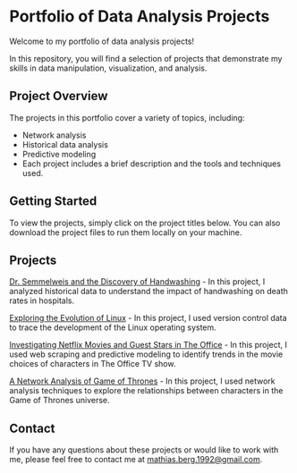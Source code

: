 # Portfolio of Data Analysis Projects
Welcome to my portfolio of data analysis projects!

In this repository, you will find a selection of projects that demonstrate my skills in data manipulation, visualization, and analysis.

## Project Overview
The projects in this portfolio cover a variety of topics, including:

* Network analysis
* Historical data analysis
* Predictive modeling
* Each project includes a brief description and the tools and techniques used.

## Getting Started
To view the projects, simply click on the project titles below. You can also download the project files to run them locally on your machine.

## Projects
[Dr. Semmelweis and the Discovery of Handwashing](https://github.com/mbergr/Datacamp_projects/blob/main/Dr.%20Semmelweis%20and%20the%20Discovery%20of%20Handwashing/notebook.ipynb) - In this project, I analyzed historical data to understand the impact of handwashing on death rates in hospitals.

[Exploring the Evolution of Linux](https://github.com/mbergr/Datacamp_projects/blob/main/Exploring%20the%20Evolution%20of%20Linux/notebook.ipynb) - In this project, I used version control data to trace the development of the Linux operating system.

[Investigating Netflix Movies and Guest Stars in The Office](https://github.com/mbergr/Datacamp_projects/blob/main/Investigating_Netflix_Movies_and_Guest_Stars_in_The_Office/notebook.ipynb) - In this project, I used web scraping and predictive modeling to identify trends in the movie choices of characters in The Office TV show.

[A Network Analysis of Game of Thrones](https://github.com/mbergr/Datacamp_projects/blob/main/Network_Analysis_of_Game_of_Thrones/notebook.ipynb) - In this project, I used network analysis techniques to explore the relationships between characters in the Game of Thrones universe.

## Contact
If you have any questions about these projects or would like to work with me, please feel free to contact me at mathias.berg.1992@gmail.com.
